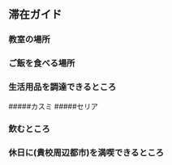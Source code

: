 ## 滞在ガイド

### 教室の場所

### ご飯を食べる場所

### 生活用品を調達できるところ

#####カスミ
#####セリア

### 飲むところ

### 休日に(貴校周辺都市)を満喫できるところ
